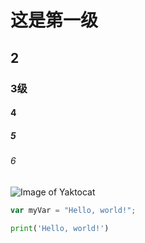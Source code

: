 # 这是第一级
## 2
### 3级
#### 4
##### 5
###### 6

![Image of Yaktocat](https://octodex.github.com/images/yaktocat.png)

``` javascript
var myVar = "Hello, world!";
```
```python
print('Hello, world!')
```
